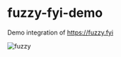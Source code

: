 # fuzzy-fyi-demo

Demo integration of https://fuzzy.fyi

<img src='https://app.fuzzy.fyi/api/badge.svg?projectId=4ecc450c-beca-4cec-a244-a4222a33d95d&ref=main' alt='fuzzy' />

